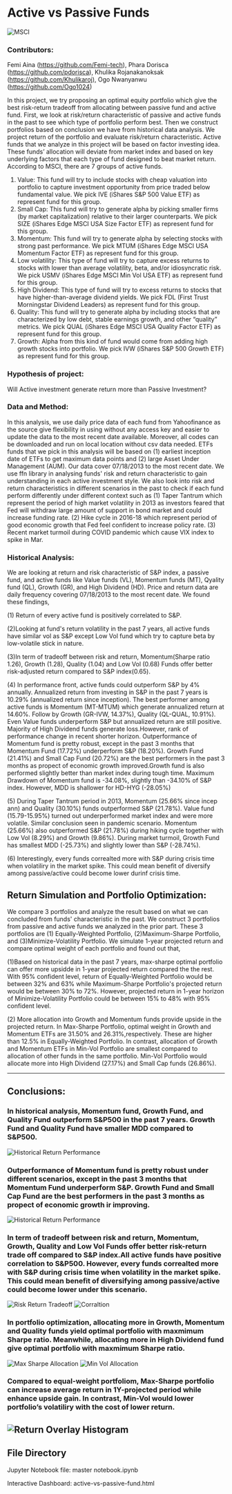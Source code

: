 # Active vs Passive Funds

![MSCI](factor-investing.PNG)
### Contributors: 
 Femi Aina (https://github.com/Femi-tech), Phara Dorisca (https://github.com/pdorisca), Khulika Rojanakanoksak (https://github.com/Khulikaroj), Ogo Nwanyanwu (https://github.com/Ogo1024)

In this project, we try proposing an optimal equity portfolio which give the best risk-return tradeoff from allocating between passive fund and active fund. First, we look at risk/return characteristic of passive and active funds in the past to see which type of portfolio perform best. Then we construct portfolios based on conclusion we have from historical data analysis. We project return of the portfolio and evaluate risk/return characteristic. 
Active funds that we analyze in this project will be based on factor investing idea. These funds’ allocation will deviate from market index and based on key underlying factors that each type of fund designed to beat market return. According to MSCI, there are 7 groups of active funds.  
1.	Value: This fund will try to include stocks with cheap valuation into portfolio to capture investment opportunity from price traded below fundamental value. We pick IVE (iShares S&P 500 Value ETF) as represent fund for this group.
2.	Small Cap:  This fund will try to generate alpha by picking smaller firms (by market capitalization) relative to their larger counterparts. We pick SIZE (iShares Edge MSCI USA Size Factor ETF) as represent fund for this group.
3.	Momentum: This fund will try to generate alpha by selecting stocks with strong past performance. We pick MTUM (iShares Edge MSCI USA Momentum Factor ETF) as represent fund for this group.
4.	Low volatility: This type of fund will try to capture excess returns to stocks with lower than average volatility, beta, and/or idiosyncratic risk. We pick USMV (iShares Edge MSCI Min Vol USA ETF) as represent fund for this group.
5.	High Dividend: This type of fund will try to excess returns to stocks that have higher-than-average dividend yields. We pick FDL (First Trust Morningstar Dividend Leaders) as represent fund for this group.
6.	Quality: This fund will try to generate alpha by including stocks that are characterized by low debt, stable earnings growth, and other “quality” metrics. We pick QUAL (iShares Edge MSCI USA Quality Factor ETF) as represent fund for this group.
7.	Growth: Alpha from this kind of fund would come from adding high growth stocks into portfolio. We pick IVW (iShares S&P 500 Growth ETF) as represent fund for this group.

### Hypothesis of project: 
Will Active investment generate return more than Passive Investment?

### Data and Method:
In this analysis, we use daily price data of each fund from Yahoofinance as the source give flexibility in using without any access key and easier to update the data to the most recent date available. Moreover, all codes can be downloaded and run on local location without csv data needed.  ETFs funds that we pick in this analysis will be based on (1) earliest inception date of ETFs to get maximum data points and (2) large Asset Under Management (AUM). Our data cover  07/18/2013 to the most recent date. We use ffn library in analysing funds' risk and return characteristic to gain understanding in each active investment style. We also look into risk and return characteristics in different scenarios in the past to check if each fund perform differently under different context such as (1) Taper Tantrum which represent the period of high market volatility in 2013  as investors feared that Fed will withdraw large amount of support in bond market and could increase funding rate. (2) Hike cycle in 2016-18  which represent period of good economic growth that Fed feel confident to increase policy rate. (3) Recent market turmoil during COVID pandemic which cause VIX index to spike in Mar. 

### Historical Analysis:

We are looking at return and risk characteristic of S&P index, a passive fund, and active funds like Value funds (VL), Momentum funds (MT), Qyality fund (QL), Growth (GR), and High Dividend (HD). Price and return data are daily frequency covering 07/18/2013 to the most recent date. We found these findings,

(1) Return of every active fund is positively correlated to S&P.  

(2)Looking at fund's return volatility in the past 7 years, all active funds have similar vol as S&P except Low Vol fund which try to capture beta by low-volatile stick in nature. 

(3)In term of tradeoff between risk and return, Momentum(Sharpe ratio 1.26), Growth (1.28), Quality (1.04) and Low Vol (0.68) Funds offer better risk-adjusted return compared to S&P index(0.65). 

(4) In performance front, active funds could outperform S&P by 4% annually. Annualized return from investing in S&P in the past 7 years is 10.29% (annualized return since inception). The best performer among active funds is Momentum (MT-MTUM) which generate annualized return at 14.60%. Follow by Growth (GR-IVW, 14.37%), Quality (QL-QUAL, 10.91%). Even Value funds underperform S&P but annualized return are still positive. Majority of High Dividend funds generate loss.However, rank of performance change in recent shorter horizon. Outperformance of Momentum fund is pretty robust, except in the past 3 months that Momentum Fund (17.72%) underperform S&P (18.20%). Growth Fund (21.41%) and Small Cap Fund (20.72%) are the best performers in the past 3 months as propect of economic growth improved.Growth fund is also performed slightly better than market index during tough time. Maximum Drawdown of Momentum fund is -34.08%, slightly than -34.10% of S&P index. However, MDD is shallower for HD-HYG (-28.05%)

(5) During Taper Tantrum period in 2013, Momentum (25.66% since incep ann) and Quality (30.10%) funds outperformed S&P (21.78%). Value fund (15.79-15.95%) turned out underperformed market index and were more volatile. Similar conclusion seen in pandemic scenario. Momentum (25.66%) also outperformed S&P (21.78%) during hiking cycle together with Low Vol (8.29%) and Growth (9.86%). During market turmoil, Growth Fund has smallest MDD (-25.73%) and slightly lower than S&P (-28.74%).  

(6) Interestingly, every funds correalted more with S&P during crisis time when volatiliry in the market spike. This could mean benefit of diversify among passive/active could become lower durinf crisis time.

## Return Simulation and Portfolio Optimization:
We compare 3 portfolios and analyze the result based on what we can concluded from funds' characteristic in the past. We construct 3 portfolios from passive and active funds we analyzed in the prior part. These 3 portfolios are  (1) Equally-Weighted Portfolio, (2)Maximum-Sharpe Portfolio, and (3)Minimize-Volatility Portfolio. We simulate 1-year projected return and compare optimal weight of each portfolio and found out that, 

(1)Based on historical data in the past 7 years, max-sharpe optimal portfolio can offer more upsidde in 1-year projected return compared the the rest. With 95% confident level, return of Equally-Weighted Portfolio would be between 32% and 63% while Maximum-Sharpe Portfolio's projected return would be between 30% to 72%. However, projected return in 1-year horizon of Minimize-Volatility Portfolio could be between 15% to 48% with 95% confident level.

(2) More allocation into Growth and Momentum funds provide upside in the projected return. In Max-Sharpe Portfolio, optimal weight in Growth and Momentum ETFs are 31.50% and 26.31%,respectively. These are higher than 12.5% in Equally-Weighted Portfolio. In contrast, allocation of Growth and Momentum ETFs in Min-Vol Portfolio are smallest compared to allocation of other funds in the same portfolio. Min-Vol Portfolio would allocate more into High Dividend (27.17%) and Small Cap funds (26.86%).


---
## Conclusions:

### In historical analysis, Momentum fund, Growth Fund, and Quality Fund outperform S&P500 in the past 7 years. Growth Fund and Quality Fund have smaller MDD compared to S&P500.
![Historical Return Performance](conclusion1.PNG)

### Outperformance of Momentum fund is pretty robust under different scenarios, except in the past 3 months that Momentum Fund underperform S&P. Growth Fund and Small Cap Fund are the best performers in the past 3 months as propect of economic growth ir improving.
![Historical Return Performance](conclusion2.PNG)

### In term of tradeoff between risk and return, Momentum, Growth, Quality and Low Vol Funds offer better risk-return trade off compared to S&P index.All active funds have positive correlation to S&P500. However, every funds correalted more with S&P during crisis time when volatility in the market spike. This could mean benefit of diversifying among passive/active could become lower under this scenario.
![Risk Return Tradeoff](conclusion3.PNG)
![Corraltion](conclusion4.PNG)

### In portfolio optimization, allocating more in Growth, Momentum and Quality funds yield optimal portfolio with maxmimum Sharpe ratio. Meanwhile, allocating more in High Dividend fund give optimal portfolio with maxmimum Sharpe ratio.
![Max Sharpe Allocation](max-sharpe-allocation.PNG)
![Min Vol Allocation](min-vol-allocation.PNG)

### Compared to equal-weight portfoliom, Max-Sharpe portfolio can increase average return in 1Y-projected period while enhance upside gain. In contrast, Min-Vol would lower portfolio’s volatiliry with the cost of lower return.
![Return Overlay Histogram](conclusion5.PNG)
---
## File Directory

Jupyter Notebook file: master notebook.ipynb

Interactive Dashboard: active-vs-passive-fund.html
